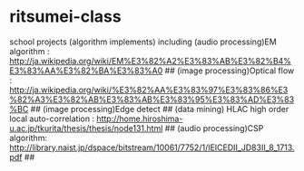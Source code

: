 ritsumei-class
==============

school projects (algorithm implements) including
(audio processing)EM algorithm : http://ja.wikipedia.org/wiki/EM%E3%82%A2%E3%83%AB%E3%82%B4%E3%83%AA%E3%82%BA%E3%83%A0 ##
(image processing)Optical flow : http://ja.wikipedia.org/wiki/%E3%82%AA%E3%83%97%E3%83%86%E3%82%A3%E3%82%AB%E3%83%AB%E3%83%95%E3%83%AD%E3%83%BC ##
(image processing)Edge detect ##
(data mining) HLAC high order local auto-correlation : http://home.hiroshima-u.ac.jp/tkurita/thesis/thesis/node131.html ##
(audio processing)CSP algorithm: http://library.naist.jp/dspace/bitstream/10061/7752/1/IEICEDII_JD83II_8_1713.pdf ##
